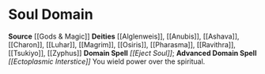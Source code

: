 ﻿---
advanced_apocryphal_spell: null
advanced_domain_spell: '[[DATABASE/spell/Ectoplasmic Interstice|Ectoplasmic Interstice]]'
apocryphal_spell: null
deity:
- '[[DATABASE/deity/Alglenweis|Alglenweis]]'
- '[[DATABASE/deity/Anubis|Anubis]]'
- '[[DATABASE/deity/Ashava|Ashava]]'
- '[[DATABASE/deity/Charon|Charon]]'
- '[[DATABASE/deity/Luhar|Luhar]]'
- '[[DATABASE/deity/Magrim|Magrim]]'
- '[[DATABASE/deity/Osiris|Osiris]]'
- '[[DATABASE/deity/Pharasma|Pharasma]]'
- '[[DATABASE/deity/Ravithra|Ravithra]]'
- '[[DATABASE/deity/Tsukiyo|Tsukiyo]]'
- '[[DATABASE/deity/Zyphus|Zyphus]]'
domain:
- '[[DATABASE/domain/Soul Domain|Soul]]'
domain_spell: '[[DATABASE/spell/Eject Soul|Eject Soul]]'
id: '51'
name: Soul Domain
rarity: Common
source: '[[DATABASE/source/Gods & Magic|Gods & Magic]]'
trait: null
type: Domain

---
# Soul Domain

**Source** [[Gods & Magic]] 
**Deities** [[Alglenweis]], [[Anubis]], [[Ashava]], [[Charon]], [[Luhar]], [[Magrim]], [[Osiris]], [[Pharasma]], [[Ravithra]], [[Tsukiyo]], [[Zyphus]]
**Domain Spell** _[[Eject Soul]]_; **Advanced Domain Spell** _[[Ectoplasmic Interstice]]_
You wield power over the spiritual.